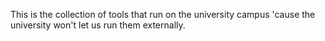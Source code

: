 This is the collection of tools that run on the university campus 'cause the university won't let us run them externally.